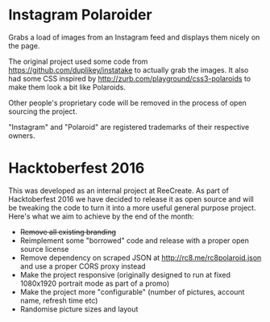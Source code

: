 Instagram Polaroider
===================

Grabs a load of images from an Instagram feed and displays them nicely on the page.

The original project used some code from https://github.com/duplikey/instatake to actually grab the images.
It also had some CSS inspired by http://zurb.com/playground/css3-polaroids to make them look a bit like Polaroids.

Other people's proprietary code will be removed in the process of open sourcing the project.

"Instagram" and "Polaroid" are registered trademarks of their respective owners.

Hacktoberfest 2016
==================

This was developed as an internal project at ReeCreate. As part of Hacktoberfest 2016 we have decided to release it as open source and will be tweaking the code to turn it into a more useful general purpose project. Here's what we aim to achieve by the end of the month:

- ~~Remove all existing branding~~
- Reimplement some "borrowed" code and release with a proper open source license
- Remove dependency on scraped JSON at http://rc8.me/rc8polaroid.json and use a proper CORS proxy instead
- Make the project responsive (originally designed to run at fixed 1080x1920 portrait mode as part of a promo)
- Make the project more "configurable" (number of pictures, account name, refresh time etc)
- Randomise picture sizes and layout